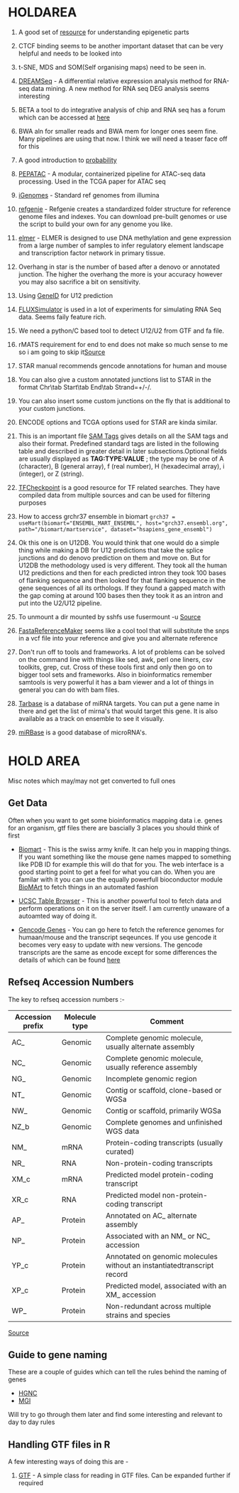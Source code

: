 # HOLDAREA



1. A good set of [resource](http://www.csun.edu/~cmalone/pdf562/) for understanding epigenetic parts

   

2. CTCF binding seems to be another important dataset that can be very helpful and needs to be looked into

3. t-SNE, MDS and SOM(Self organising maps) need to be seen in.

4. [DREAMSeq](http://tanglab.hebtu.edu.cn/tanglab/Home/DREAMSeq) - A differential relative expression analysis method for RNA-seq data mining. A new method for RNA seq DEG analysis seems interesting

5. BETA a tool to do integrative analysis of chip and RNA seq has a forum which can be accessed at [here](https://groups.google.com/forum/#!topic/cistromebeta/ZVPt2tUgYpg)

6. BWA aln for smaller reads and BWA mem for longer ones seem fine. Many pipelines are using that now. I think we will need a teaser face off for this

7. A good introduction to [probability](https://seeing-theory.brown.edu/index.html#secondPage)


1. [PEPATAC](https://github.com/databio/pepatac) - A modular, containerized pipeline for ATAC-seq data processing. Used in the TCGA paper for ATAC seq

2. [iGenomes](https://support.illumina.com/sequencing/sequencing_software/igenome.html) - Standard ref genomes from illumina

3. [refgenie](https://github.com/databio/refgenie) - Refgenie creates a standardized folder structure for reference genome files and indexes. You can download pre-built genomes or use the script to build your own for any genome you like. 

4. [elmer](http://bioconductor.org/packages/release/bioc/html/ELMER.html) - ELMER is designed to use DNA methylation and gene expression from a large number of samples to infer regulatory element landscape and transcription factor network in primary tissue.

5. Overhang in star is the number of based after a denovo or annotated junction. The higher the overhang the more is your accuracy however you may also sacrifice a bit on sensitivity.

6. Using [GeneID](https://cdn.technologynetworks.com/TN/Resources/PDF/0367.pdf) for U12 prediction

7. [FLUXSimulator](http://confluence.sammeth.net/display/SIM/Home) is used in a lot of experiments for simulating RNA Seq data. Seems faily feature rich.

8. We need a python/C based tool to detect U12/U2 from GTF and fa file.

9. rMATS requirement for end to end does not make so much sense to me so i am going to skip it[Source](https://groups.google.com/forum/#!searchin/rna-star/alternative$20splicing%7Csort:date/rna-star/1G01jkjlLPI/IUZam_-ZAAAJ)

10. STAR manual recommends gencode annotations for human and mouse

11. You can also give a custom annotated junctions list to STAR in the format Chr\tab Start\tab End\tab Strand=+/-/.

12. You can also insert some custom junctions on the fly that is additional to your custom junctions. 

13. ENCODE options and TCGA options used for STAR are kinda similar.

14. This is an important file [SAM Tags](https://samtools.github.io/hts-specs/SAMtags.pdf) gives details on all the SAM tags and also their format. Predefined standard tags are listed in the following table and described in greater detail in later subsections.Optional fields are usually displayed as **TAG:TYPE:VALUE** ; the type may be one of A (character), B (general array), f (real number), H (hexadecimal array), i (integer), or Z (string).

15. [TFCheckpoint](http://www.tfcheckpoint.org/) is a good resource for TF related searches. They have compiled data from multiple sources and can be used for filtering purposes

16. How to access grchr37 ensemble in biomart `grch37 = useMart(biomart="ENSEMBL_MART_ENSEMBL", host="grch37.ensembl.org", path="/biomart/martservice", dataset="hsapiens_gene_ensembl")`

17. Ok this one is on U12DB. You would think that one would do a simple thing while making a DB for U12 predictions that take the splice junctions and do denovo prediction on them and move on. But for U12DB the methodology used is very different. They took all the human U12 predictions and then for each predicted intron they took 100 bases of flanking sequence and then looked for that flanking sequence in the gene sequences of all its orthologs. If they found a gapped match with the gap coming at around 100 bases then they took it as an intron and put into the U2/U12 pipeline.

18. To unmount a dir mounted by sshfs use fusermount -u <dirpath> [Source](https://stackoverflow.com/a/22921004)

19. [FastaReferenceMaker](https://software.broadinstitute.org/gatk/documentation/tooldocs/3.8-0/org_broadinstitute_gatk_tools_walkers_fasta_FastaAlternateReferenceMaker.php) seems like a cool tool that will substitute the snps in a vcf file into your reference and give you and alternate reference

20. Don't run off to tools and frameworks. A lot of problems can be solved on the command line with things like sed, awk, perl one liners, csv toolkits, grep, cut. Cross of these tools first and only then go on to bigger tool sets and frameworks. Also in bioinformatics remember samtools is very powerful it has a bam viewer and a lot of things in general you can do with bam files.

21. [Tarbase](http://carolina.imis.athena-innovation.gr/diana_tools/web/index.php?r=tarbasev8%2Findex) is a database of miRNA targets. You can put a gene name in there and get the list of mirna's that would target this gene. It is also available as a track on ensemble to see it visually.

22. [miRBase](http://www.mirbase.org/) is a good database of microRNA's.

    

    

# HOLD AREA

Misc notes which may/may not get converted to full ones

## Get Data

Often when you want to get some bioinformatics mapping data i.e. genes for an organism, gtf files there are bascially 3 places you should think of first

- [Biomart](http://ensembl.org/biomart) - This is the swiss army knife. It can help you in mapping things. If you want something like the mouse gene names mapped to something like PDB ID for example this will do that for you. The web interface is a good starting point to get a feel for what you can do. When you are familar with it you can use the equally powerfull bioconductor module [BioMArt](https://bioconductor.org/packages/release/bioc/html/biomaRt.html) to fetch things in an automated fashion

- [UCSC Table Browser](https://genome.ucsc.edu/cgi-bin/hgTables) - This is another powerful tool to fetch data and perform operations on it on the server itself. I am currently unaware of a autoamted way of doing it. 

- [Gencode Genes](https://www.gencodegenes.org/) - You can go here to fetch the reference genomes for humaan/mouse and the transcript seqeunces. If you use gencode it becomes very easy to update with new versions. The gencode transcripts are the same as encode except for some differences the details of which can be found [here](https://www.gencodegenes.org/faq.html)

## Refseq Accession Numbers

The key to refseq accession numbers :-

| Accession prefix | Molecule type | Comment                                                                 |
|------------------|---------------|-------------------------------------------------------------------------|
| AC_              | Genomic       | Complete genomic molecule, usually alternate assembly                   |
| NC_              | Genomic       | Complete genomic molecule, usually reference assembly                   |
| NG_              | Genomic       | Incomplete genomic region                                               |
| NT_              | Genomic       | Contig or scaffold, clone-based or WGSa                                 |
| NW_              | Genomic       | Contig or scaffold, primarily WGSa                                      |
| NZ_b             | Genomic       | Complete genomes and unfinished WGS data                                |
| NM_              | mRNA          | Protein-coding transcripts (usually curated)                            |
| NR_              | RNA           | Non-protein-coding transcripts                                          |
| XM_c             | mRNA          | Predicted model protein-coding transcript                               |
| XR_c             | RNA           | Predicted model non-protein-coding transcript                           |
| AP_              | Protein       | Annotated on AC_ alternate assembly                                     |
| NP_              | Protein       | Associated with an NM_ or NC_ accession                                 |
| YP_c             | Protein       | Annotated on genomic molecules without an instantiatedtranscript record |
| XP_c             | Protein       | Predicted model, associated with an XM_ accession                       |
| WP_              | Protein       | Non-redundant across multiple strains and species                       |


[Source](https://www.ncbi.nlm.nih.gov/books/NBK21091/table/ch18.T.refseq_accession_numbers_and_mole/?report=objectonly)

## Guide to gene naming

These are a couple of guides which can tell the rules behind the naming of genes

- [HGNC](https://www.genenames.org/about/guidelines)
- [MGI](http://www.informatics.jax.org/nomen/gene.shtml)

Will try to go through them later and find some interesting and relevant to day to day rules



## Handling GTF files in R

A few interesting ways of doing this are - 

1. [GTF](https://github.com/jokergoo/GTF) - A simple class for reading in GTF files. Can be expanded further if required